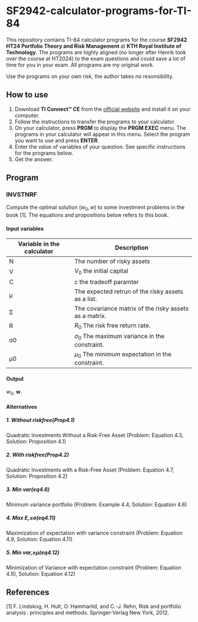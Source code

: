 # SF2942-calculator-programs-for-TI-84

This repository contains TI-84 calculator programs for the course **SF2942 HT24 Portfolio Theory and Risk Management** at **KTH Royal Institute of Technology**. The programs are highly aligned (no longer after Henrik took over the course at HT2024) to the exam questions and could save a lot of time for you in your exam. All programs are my original work. 

Use the programs on your own risk, the author takes no resonsibility.

## How to use
1. Download **TI Connect™ CE** from the [official website](https://education.ti.com/en/products/computer-software/ti-connect-ce-sw) and install it on your computer.
2. Follow the instructions to transfer the programs to your calculator.
3. On your calculator, press **PRGM** to display the **PRGM EXEC** menu. The programs in your calculator will appear in this menu. Select the program you want to use and press **ENTER**.
4. Enter the value of variables of your question. See specific instructions for the programs below. 
5. Get the answer.

## Program 
### INVSTNRF
Compute the optimal solution $(w_0, w)$ to some investment problems in the book [1]. The equations and propositions below refers to this book.
#### Input variables
| Variable in the calculator | Description |
| -- | ----------- |
| N | The number of risky assets |
| V | $V_0$ the initial capital |
| C | $c$ the tradeoff paramter |
| µ | The expected retrun of the risky assets as a list.  |
| Σ | The covariance matrix of the  risky assets as a matrix.  |
| R | $R_0$ The risk free return rate.  |
| σ0 | $\sigma_0$ The maximum variance in the constraint.  |
| µ0 | $\mu_0$ The minimum expectation in the constraint.  |

#### Output
$w_0$, $\mathbf{w}$.

#### Alternatives
##### 1. Without riskfree(Prop4.1)
Quadratic Investments Without a Risk-Free Asset (Problem: Equation 4.3, Solution: Proposition 4.1)

##### 2. With riskfree(Prop4.2)
Quadratic Investments with a Risk-Free Asset (Problem: Equation 4.7, Solution: Proposition 4.2)

##### 3. Min var(eq4.6)
Minimum variance portfolio (Problem: Example 4.4, Solution: Equation 4.6)

##### 4. Max E,≤σ(eq4.11)
Maximization of expectation with variance constraint (Problem: Equation 4.9, Solution: Equation 4.11)

##### 5. Min var,≥µ(eq4.12)
Minimization of Variance with expectation constraint (Problem: Equation 4.10, Solution: Equation 4.12)




## References
[1] F. Lindskog, H. Hult, O. Hammarlid, and C.-J. Rehn, Risk and portfolio analysis : principles and methods. Springer-Verlag New York, 2012.
